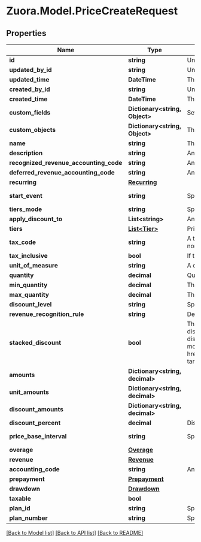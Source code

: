 
# Zuora.Model.PriceCreateRequest

## Properties

Name | Type | Description | Notes
------------ | ------------- | ------------- | -------------
**id** | **string** | Unique identifier for the object. | [optional] [readonly] 
**updated_by_id** | **string** | Unique identifier of the Zuora user who last updated the object | [optional] [readonly] 
**updated_time** | **DateTime** | The date and time when the object was last updated in ISO 8601 UTC format. | [optional] [readonly] 
**created_by_id** | **string** | Unique identifier of the Zuora user who created the object | [optional] [readonly] 
**created_time** | **DateTime** | The date and time when the object was created in ISO 8601 UTC format. | [optional] [readonly] 
**custom_fields** | **Dictionary&lt;string, Object&gt;** | Set of user-defined fields associated with this object. Useful for storing additional information about the object in a structured format. | [optional] 
**custom_objects** | **Dictionary&lt;string, Object&gt;** | The custom fields associated with an object. For more information about custom fields, see [Manage custom fields](https://knowledgecenter.zuora.com/Central_Platform/Manage_Custom_Fields). | [optional] [readonly] 
**name** | **string** | The name of the price. | 
**description** | **string** | An arbitrary string attached to the object. Often useful for displaying to users. | [optional] 
**recognized_revenue_accounting_code** | **string** | An active accounting code in your Zuora chart of accounts. | [optional] 
**deferred_revenue_accounting_code** | **string** | An active accounting code in your Zuora chart of accounts. | [optional] 
**recurring** | [**Recurring**](Recurring.md) |  | [optional] 
**start_event** | **string** | Specifies when to start billing your customer. | [optional] [default to StartEventEnum.Contracteffective]
**tiers_mode** | **string** | Specifies the mode for tiered prices. | [optional] 
**apply_discount_to** | **List&lt;string&gt;** | Any combination of one_time, recurring and plan. | [optional] 
**tiers** | [**List&lt;Tier&gt;**](Tier.md) | Price information for different tiers. When creating or updating tiered prices, you must specify this field and the &#x60;tiers_mode&#x60; field. | [optional] 
**tax_code** | **string** | A tax code identifier. If a &#x60;tax_code&#x60; of a price is not provided when you create or update a price, Zuora will treat the charged amount as non-taxable. If this code is provide, Zuora considers that this price is taxable and the charged amount will be handled accordingly. | [optional] 
**tax_inclusive** | **bool** | If this field is set to &#x60;true&#x60;, it indicates that amounts are inclusive of tax. | [optional] 
**unit_of_measure** | **string** | A configured unit of measure. This field is required for per-unit prices. | [optional] 
**quantity** | **decimal** | Quantity of the product to which your customers subscribe. | [optional] 
**min_quantity** | **decimal** | The minimum quantity for a price. Specify this field and the &#x60;max_quantity&#x60; field to create a range of quantities allowed in a price. | [optional] 
**max_quantity** | **decimal** | The maximum quantity for a price. Specify this field and the &#x60;min_quantity&#x60; field to create a range of quantities allowed in a price. | [optional] 
**discount_level** | **string** | Specifies at what level a discount should be applied: account, subscription, or plan. | [optional] 
**revenue_recognition_rule** | **string** | Determines when to recognize the revenue for this charge. You can choose to recognize upon invoicing or daily over time. | [optional] 
**stacked_discount** | **bool** | This field is only applicable for the Percentage Discount price. This field indicates whether the discount is to be calculated as stacked discount. Possible values are as follows:        &lt;ul&gt;       &lt;li&gt;&#x60;true&#x60;: This is a stacked discount, which should be calculated by stacking with other discounts.&lt;/li&gt;       &lt;li&gt; &#x60;false&#x60;: This is not a stacked discount, which should be calculated in sequence with other discounts.&lt;/li&gt;&lt;/ul&gt; For more information, see &lt;a href&#x3D;&#39;https://knowledgecenter.zuora.com/Zuora_Billing/Products/Product_Catalog/B_Charge_Models/B_Discount_Charge_Models&#39; target&#x3D;&#39;_blank&#39;&gt;Stacked discounts&lt;/a&gt; | [optional] 
**amounts** | **Dictionary&lt;string, decimal&gt;** |  | [optional] 
**unit_amounts** | **Dictionary&lt;string, decimal&gt;** |  | [optional] 
**discount_amounts** | **Dictionary&lt;string, decimal&gt;** |  | [optional] 
**discount_percent** | **decimal** | Discount percent. Specify this field if you offer a percentage-based discount. | [optional] 
**price_base_interval** | **string** | Specifies the base interval of a price. If not provided, this field defaults to &#x60;billing_period&#x60;. | [optional] [default to PriceBaseIntervalEnum.Billingperiod]
**overage** | [**Overage**](Overage.md) |  | [optional] 
**revenue** | [**Revenue**](Revenue.md) |  | [optional] 
**accounting_code** | **string** | An active accounting code defined in **Finance Settings &gt; Configure Accounting Codes** in your Zuora tenant. | [optional] 
**prepayment** | [**Prepayment**](Prepayment.md) |  | [optional] 
**drawdown** | [**Drawdown**](Drawdown.md) |  | [optional] 
**taxable** | **bool** |  | [optional] 
**plan_id** | **string** | Specify the ID of a plan to which this price is associated. | [optional] 
**plan_number** | **string** | Specify the number of a plan to which this price is associated. This field is required if plan_id is not supplied | [optional] 

[[Back to Model list]](../README.md#documentation-for-models)
[[Back to API list]](../README.md#documentation-for-api-endpoints)
[[Back to README]](../README.md)

